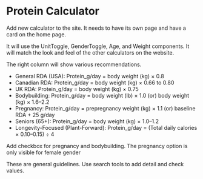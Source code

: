 # Protein Calculator

Add new calculator to the site. It needs to have its own page and have a card on the home page.

It will use the UnitToggle, GenderToggle, Age, and Weight components. It will match the look and feel
of the other calculators on the website.

The right column will show various recommendations.

- General RDA (USA):
  Protein_g/day = body weight (kg) × 0.8
- Canadian RDA:
  Protein_g/day = body weight (kg) × 0.66 to 0.80
- UK RDA:
  Protein_g/day = body weight (kg) × 0.75
- Bodybuilding:
  Protein_g/day = body weight (lb) × 1.0 (or) body weight (kg) × 1.6–2.2
- Pregnancy:
  Protein_g/day = prepregnancy weight (kg) × 1.1 (or) baseline RDA + 25 g/day
- Seniors (65+):
  Protein_g/day = body weight (kg) × 1.0–1.2
- Longevity-Focused (Plant-Forward):
  Protein_g/day = (Total daily calories × 0.10–0.15) ÷ 4

Add checkbox for pregnancy and bodybuilding.
The pregnancy option is only visible for female gender

These are general guidelines. Use search tools to add detail and check values.
